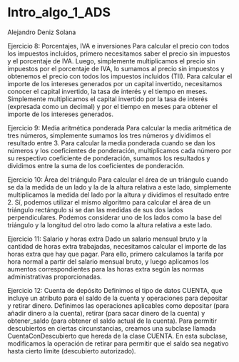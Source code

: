 # Intro_algo_1_ADS
Alejandro Deniz Solana

Ejercicio 8: Porcentajes, IVA e inversiones
Para calcular el precio con todos los impuestos incluidos, primero necesitamos
saber el precio sin impuestos y el porcentaje de IVA. Luego, simplemente multiplicamos
el precio sin impuestos por el porcentaje de IVA, lo sumamos al precio sin impuestos y 
obtenemos el precio con todos los impuestos incluidos (TII).
Para calcular el importe de los intereses generados por un capital invertido, 
necesitamos conocer el capital invertido, la tasa de interés y el tiempo en meses. 
Simplemente multiplicamos el capital invertido por la tasa de interés (expresada como un decimal) y 
por el tiempo en meses para obtener el importe de los intereses generados.

Ejercicio 9: Media aritmética ponderada
Para calcular la media aritmética de tres números, simplemente sumamos los tres números y 
dividimos el resultado entre 3.
Para calcular la media ponderada cuando se dan los números y los coeficientes de ponderación,
multiplicamos cada número por su respectivo coeficiente de ponderación, sumamos los resultados
y dividimos entre la suma de los coeficientes de ponderación.

Ejercicio 10: Área del triángulo
Para calcular el área de un triángulo cuando se da la medida de un lado y la de la altura relativa
a este lado, simplemente multiplicamos la medida del lado por la altura y dividimos el resultado entre 2.
Sí, podemos utilizar el mismo algoritmo para calcular el área de un triángulo rectángulo si se dan 
las medidas de sus dos lados perpendiculares. Podemos considerar uno de los lados como la base del triángulo
y la longitud del otro lado como la altura relativa a este lado.

Ejercicio 11: Salario y horas extra
Dado un salario mensual bruto y la cantidad de horas extra trabajadas, necesitamos calcular 
el importe de las horas extra que hay que pagar. Para ello, primero calculamos la tarifa por 
hora normal a partir del salario mensual bruto, y luego aplicamos los aumentos correspondientes 
para las horas extra según las normas administrativas proporcionadas.

Ejercicio 12: Cuenta de depósito
Definimos el tipo de datos CUENTA, que incluye un atributo para el saldo de la 
cuenta y operaciones para depositar y retirar dinero.
Definimos las operaciones aplicables como depositar (para añadir dinero a la cuenta),
retirar (para sacar dinero de la cuenta) y obtener_saldo (para obtener el saldo actual de la cuenta).
Para permitir descubiertos en ciertas circunstancias, creamos una subclase 
llamada CuentaConDescubierto que hereda de la clase CUENTA. En esta subclase, 
modificamos la operación de retirar para permitir que el saldo sea negativo hasta cierto límite (descubierto autorizado).
